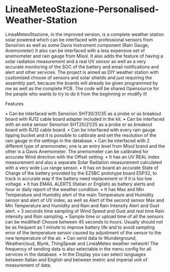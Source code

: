 # LineaMeteoStazione-Personalised-Weather-Station
LineaMeteoStazione, in the improved version, is a complete weather station solar powered which can be interfaced with professional sensors from Sensirion as well as some Davis Instrument component (Rain Gauge, Anemometer)
It also can be interfaced with a less expensive set of anemometer and rain gauge from Misol. It also adds the feature of having a solar radiation measurement and a real UV sensor as well as a very accurate monitoring of the SOC of the battery and email notifications and alert and other services.
The project is aimed as DIY weather station with customized choose of sensors and solar shields and just requiring the assembly part, because the boards will already be given programmed by me as well as the complete PCB. The code will be shared Opensource for the people who wants to try to do it from the beginning or modify it!


Features

•	Can be interfaced with Sensirion SHT30/31/35 as a probe or as breakout board with RJ12 cable board adapter included in the kit.
•	Can be interfaced with an extra sensor Sensirion SHT20/21/25 as a probe or as breakout board with RJ12 cable board.
•	Can be interfaced with every rain gauge tipping bucket and it is possible to calibrate and set the resolution of the rain gauge in the settings in the database.
•	Can be interfaced with 2 different type of anemometer, one is an entry level from Misol brand and the other is a Davis Anemometer. The anemometer can be calibrated for accurate Wind direction with the Offset setting.
•	It has an UV REAL index measurement and also a separate Solar Radiation measurement calculated with a very wide Lux range sensor.
•	It has on board an accurate State of Charge of the battery provided by the EZSBC prototype board ESP32, to track in accurate way if the battery need replacement or if it is too low voltage.
•	It has EMAIL ALERTS (Italian or English) as battery alerts and hour or daily report of the weather condition.
•	It has Max and Min Temperature and Humidity alert of the main Temperature and Humidity sensor and alert of UV index, as well as Alert of the second sensor Max and Min Temperature and Humidity and Rain and Rain Intensity Alert and Gust alert.
•	3 seconds time sampling of Wind Speed and Gust and real time Rain intensity and Rain sampling.
•	Sample time or upload time of all the sensors can be modified! Choose between 45 seconds to hours. Usually should not be as frequent as 1 minute to improve battery life and to avoid sampling error of the temperature sensor caused by adjustment of the sensor to the new temperature of the air.
•	Can send data to Wunderground, Weathercloud, Blynk, ThingSpeak and LineaMeteo weather network! The frequency of sending data is also selectable in the menu config for all services in the database.
•	In the Display you can select languages between Italian and English and between metric and imperial unit of measurement of data.
